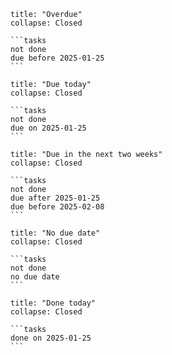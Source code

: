 

``````ad-caution
title: "Overdue"
collapse: Closed

```tasks
not done
due before 2025-01-25
```

``````
``````ad-todo
title: "Due today"
collapse: Closed

```tasks
not done
due on 2025-01-25
```

``````
``````ad-hint
title: "Due in the next two weeks"
collapse: Closed

```tasks
not done
due after 2025-01-25
due before 2025-02-08
```

``````
``````ad-note
title: "No due date"
collapse: Closed

```tasks
not done
no due date
```

``````
``````ad-done
title: "Done today"
collapse: Closed

```tasks
done on 2025-01-25
```

``````





